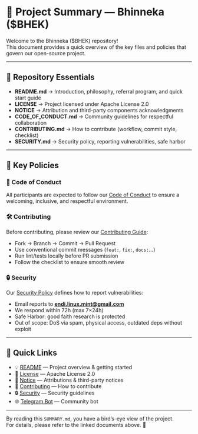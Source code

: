 # 📘 Project Summary — Bhinneka ($BHEK)

Welcome to the Bhinneka ($BHEK) repository!  
This document provides a quick overview of the key files and policies that govern our open-source project.

---

## 📂 Repository Essentials

- **README.md** → Introduction, philosophy, referral program, and quick start guide  
- **LICENSE** → Project licensed under Apache License 2.0  
- **NOTICE** → Attribution and third-party components acknowledgments  
- **CODE_OF_CONDUCT.md** → Community guidelines for respectful collaboration  
- **CONTRIBUTING.md** → How to contribute (workflow, commit style, checklist)  
- **SECURITY.md** → Security policy, reporting vulnerabilities, safe harbor  

---

## 📜 Key Policies

### 🤝 Code of Conduct
All participants are expected to follow our [Code of Conduct](./CODE_OF_CONDUCT.md) to ensure a welcoming, inclusive, and respectful environment.

### 🛠 Contributing
Before contributing, please review our [Contributing Guide](./CONTRIBUTING.md):  
- Fork → Branch → Commit → Pull Request  
- Use conventional commit messages (`feat:`, `fix:`, `docs:`…)  
- Run lint/tests locally before PR submission  
- Follow the checklist to ensure smooth review  

### 🔒 Security
Our [Security Policy](./SECURITY.md) defines how to report vulnerabilities:  
- Email reports to **endi.linux.mint@gmail.com**  
- We respond within 72h (max 7×24h)  
- Safe Harbor: good faith research is protected  
- Out of scope: DoS via spam, physical access, outdated deps without exploit  

---

## 📌 Quick Links

- 💡 [README](./README.md) — Project overview & getting started  
- 📜 [License](./LICENSE) — Apache License 2.0  
- 📑 [Notice](./NOTICE) — Attributions & third-party notices  
- 🤝 [Contributing](./CONTRIBUTING.md) — How to contribute  
- 🔒 [Security](./SECURITY.md) — Security guidelines  
- 🌐 [Telegram Bot](https://t.me/BHEK_bot) — Community bot  

---

By reading this `SUMMARY.md`, you have a bird’s-eye view of the project.  
For details, please refer to the linked documents above. 🚀
